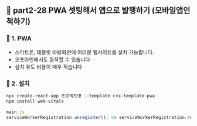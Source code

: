 ## 📱 part2-28 PWA 셋팅해서 앱으로 발행하기 (모바일앱인척하기)

### 🔹 1. PWA

- 스마트폰, 태블릿 바탕화면에 여러분 웹사이트를 설치 가능합니다.
- 오프라인에서도 동작할 수 있습니다
- 설치 유도 비용이 매우 적습니다

### 🔹 2. 설치

```jsx
npx create-react-app 프로젝트명 --template cra-template-pwa
npm install web-vitals

main.js
serviceWorkerRegistration.unregister(); => serviceWorkerRegistration.register();
```
